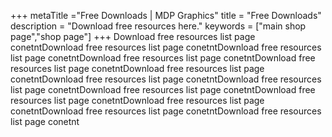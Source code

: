 +++
metaTitle ="Free Downloads | MDP Graphics"
title = "Free Downloads"
description = "Download free resources here."
keywords = ["main shop page","shop page"]
+++
Download free resources list page conetntDownload free resources list page conetntDownload free resources list page conetntDownload free resources list page conetntDownload free resources list page conetntDownload free resources list page conetntDownload free resources list page conetntDownload free resources list page conetntDownload free resources list page conetntDownload free resources list page conetntDownload free resources list page conetntDownload free resources list page conetntDownload free resources list page conetnt